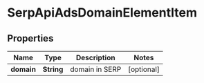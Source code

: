 # SerpApiAdsDomainElementItem


## Properties

| Name | Type | Description | Notes |
|------------ | ------------- | ------------- | -------------|
**domain** | **String** | domain in SERP |[optional]|